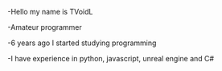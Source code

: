 -Hello my name is TVoidL

-Amateur programmer

-6 years ago I started studying programming

-I have experience in python, javascript, unreal engine and C#
